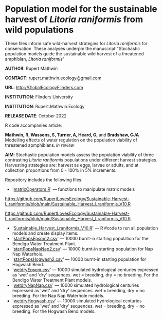 #  Population model for the sustainable harvest of <i>Litoria raniformis</i> from wild populations
These files inform safe wild-harvest strategies for <i>Litoria raniformis</i> for conservation. These analyses underpin the manuscript "Stochastic population models guide the sustainable wild harvest of a threatened amphibian, <i>Litoria raniformis</i>"

<strong>AUTHOR</strong>: Rupert Mathwin

<strong>CONTACT</strong>: rupert.mathwin.ecology@gmail.com

<strong>URL</strong>: http://GlobalEcologyFlinders.com

<strong>INSTITUTION</strong>: Flinders University

<strong>INSTITUTION</strong>: Rupert.Mathwin.Ecology

<strong>RELEASE DATE</strong>: October 2022

R code accompanies article: 

<strong>Mathwin, R, Wassens, S, Turner, A, Heard, G, </strong> and <strong>Bradshaw, CJA</strong> Modelling effects of water regulation on the population viability of threatened apmphibians. <i>in review</i>

<strong>AIM</strong>: Stochastic population models assess the population viability of three contrasting <i>Litoria raniformis</i> populations under different harvest strategies. Harvesting strategies are: harvest as eggs, larvae or adults, and at collection proportions from 0 - 100% in 5% increments.  

Repository includes the following files:
- '<a href="https://github.com/cjabradshaw/MegafaunaSusceptibility/blob/master/matrixOperators.r">matrixOperators.R</a>' — functions to manipulate matrix models


https://github.com/RupertLovesEcology/Sustainable-Harvest-L.raniformis/blob/main/Sustainable_Harvest_Lraniformis_V10.R

https://github.com/RupertLovesEcology/Sustainable-Harvest-L.raniformis/blob/main/Sustainable_Harvest_Lraniformis_V10.R


- '<a href="https://github.com/RupertLovesEcology/Sustainable-Harvest-L.raniformis/blob/main/Sustainable_Harvest_Lraniformis_V10.R">Sustainable_Harvest_Lraniformis_V10.R</a>' — R #code to run all population models and create display items.
- '<a href="https://github.com/RupertLovesEcology/RiverRegulation_Frog_PopModel/blob/main/startPopsEpsom2.csv">startPopsEpsom2.csv</a>' — 10000 burnt-in starting population for the Bendigo Water Treatment Plant.
- '<a href="https://github.com/RupertLovesEcology/RiverRegulation_Frog_PopModel/blob/main/startPopsNapNap2.csv">startPopsNapNap2.csv</a>' — 10000 burnt-in starting population for Nap Nap Waterhole.
- '<a href="https://github.com/RupertLovesEcology/RiverRegulation_Frog_PopModel/blob/main/startPopsHogwash2.csv">startPopsHogwash2.csv</a>' — 10000 burnt-in starting population for Hogwash Bend.
- '<a href="https://github.com/RupertLovesEcology/RiverRegulation_Frog_PopModel/blob/main/wetdryEpsom.csv">wetdryEpsom.csv</a>' — 10000 simulated hydrological centuries expressed as 'wet' and 'dry' sequences. wet = breeding, dry = no breeding.  For the Bendigo Water Treatment Plant models.
- '<a href="https://github.com/RupertLovesEcology/RiverRegulation_Frog_PopModel/blob/main/wetdryNapNap.csv">wetdryNapNap.csv</a>' — 10000 simulated hydrological centuries expressed as 'wet' and 'dry' sequences. wet = breeding, dry = no breeding.  For the Nap Nap Waterhole models.
- '<a href="https://github.com/RupertLovesEcology/RiverRegulation_Frog_PopModel/blob/main/wetdryHogwash.csv">wetdryHogwash.csv</a>' — 10000 simulated hydrological centuries expressed as 'wet' and 'dry' sequences. wet = breeding, dry = no breeding.  For the Hogwash Bend models.
